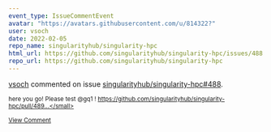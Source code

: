 ```yaml
---
event_type: IssueCommentEvent
avatar: "https://avatars.githubusercontent.com/u/814322?"
user: vsoch
date: 2022-02-05
repo_name: singularityhub/singularity-hpc
html_url: https://github.com/singularityhub/singularity-hpc/issues/488
repo_url: https://github.com/singularityhub/singularity-hpc
---
```


<a href='https://github.com/vsoch' target='_blank'>vsoch</a> commented on issue <a href='https://github.com/singularityhub/singularity-hpc/issues/488' target='_blank'>singularityhub/singularity-hpc#488</a>.

<small>here you go! Please test @gq1 ! https://github.com/singularityhub/singularity-hpc/pull/489...</small>

<a href='https://github.com/singularityhub/singularity-hpc/issues/488' target='_blank'>View Comment</a>
